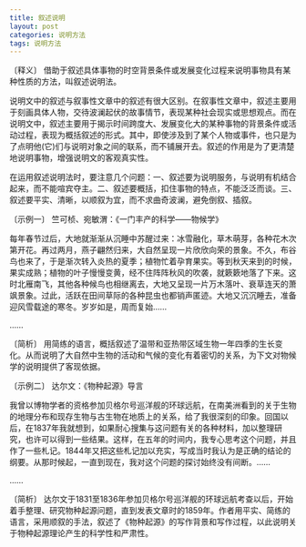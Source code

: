 ```yaml
---
title: 叙述说明
layout: post
categories: 说明方法
tags: 说明方法
---
```


〔释义〕 借助于叙述具体事物的时空背景条件或发展变化过程来说明事物具有某种性质的方法，叫叙述说明法。

说明文中的叙述与叙事性文章中的叙述有很大区别。在叙事性文章中，叙述主要用于刻画具体人物，交待波澜起伏的故事情节，表现某种社会现实或思想观点。而在说明文中，叙述主要用于揭示时间跨度大、发展变化大的某种事物的背景条件或活动过程，表现为概括叙述的形式。其中，即使涉及到了某个人物或事件，也只是为了点明他(它)们与说明对象之间的联系，而不铺展开去。叙述的作用是为了更清楚地说明事物，增强说明文的客观真实性。

在运用叙述说明法时，要注意几个问题：一、叙述要为说明服务，与说明有机结合起来，而不能喧宾夺主。二、叙述要概括，扣住事物的特点，不能泛泛而谈。三、叙述要平实、清晰，以顺叙为宜，而不求曲奇波澜，避免倒叙、插叙。

〔示例一〕 竺可桢、宛敏渭：《一门丰产的科学——物候学》

每年春节过后，大地就渐渐从沉睡中苏醒过来：冰雪融化，草木萌芽，各种花木次第开花。再过两月，燕子翩然归来，大自然呈现一片欣欣向荣的景象。不久，布谷鸟也来了，于是渐次转入炎热的夏季；植物忙着孕育果实。等到秋天来到的时候，果实成熟；植物的叶子慢慢变黄，经不住阵阵秋风的吹袭，就簌簌地落了下来。这时北雁南飞，其他各种候鸟也相继离去，大地又呈现一片万木落叶、衰草连天的萧飒景象。过此，活跃在田间草际的各种昆虫也都销声匿迹。大地又沉沉睡去，准备迎风雪载途的寒冬。岁岁如是，周而复始……

……

〔简析〕 用简练的语言，概括叙述了温带和亚热带区域生物一年四季的生长变化。从而说明了大自然中生物的活动和气候的变化有着密切的关系，为下文对物候学的说明提供了客现依据。

〔示例二〕 达尔文：《物种起源》导言

我曾以博物学者的资格参加贝格尔号巡洋舰的环球远航，在南美洲看到的关于生物的地理分布和现存生物与古生物在地质上的关系，给了我很深刻的印象。回国以后，在1837年我就想到，如果耐心搜集与这问题有关的各种材料，加以整理研究，也许可以得到一些结果。这样，在五年的时间内，我专心思考这个问题，并且作了一些札记。1844年又把这些札记加以充实，写成当时我认为是正确的结论的纲要。从那时候起，一直到现在，我对这个问题的探讨始终没有间断。……

……

〔简析〕 达尔文于1831至1836年参加贝格尔号巡洋舰的环球远航考查以后，开始着手整理、研究物种起源问题，直到发表文章时的1859年。作者用平实、简练的语言，采用顺叙的手法，叙述了《物种起源》的写作背景和写作过程，以此说明关于物种起源理论产生的科学性和严肃性。 